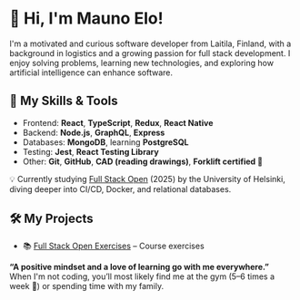 # 👋 Hi, I'm Mauno Elo!

I'm a motivated and curious software developer from Laitila, Finland, with a background in logistics and a growing passion for full stack development. I enjoy solving problems, learning new technologies, and exploring how artificial intelligence can enhance software.

## 🔧 My Skills & Tools

- Frontend: **React**, **TypeScript**, **Redux**, **React Native**
- Backend: **Node.js**, **GraphQL**, **Express**
- Databases: **MongoDB**, learning **PostgreSQL**
- Testing: **Jest**, **React Testing Library**
- Other: **Git**, **GitHub**, **CAD (reading drawings)**, **Forklift certified 🚜**

💡 Currently studying [Full Stack Open](https://fullstackopen.com/en/) (2025) by the University of Helsinki, diving deeper into CI/CD, Docker, and relational databases.

## 🛠️ My Projects

- 📚 [Full Stack Open Exercises](https://github.com/Mauser83/fullstackopen) – Course exercises

**“A positive mindset and a love of learning go with me everywhere.”**  
When I'm not coding, you’ll most likely find me at the gym (5–6 times a week 💪) or spending time with my family.
